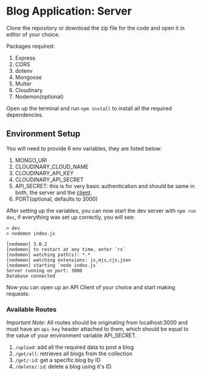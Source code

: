 # Blog Application: Server
Clone the repository or download the zip file for the code and open it in editor of your choice. 

Packages required:
 1. Express
 2. CORS
 3. dotenv
 4. Mongoose
 5. Multer
 6. Cloudinary
 7. Nodemon(optional)

Open up the terminal and run `npm install` to install all the required dependencies.

## Environment Setup
You will need to provide 6 env variables, they are listed below:

 1. MONGO_URI
 2. CLOUDINARY_CLOUD_NAME
 3. CLOUDINARY_API_KEY
 4. CLOUDINARY_API_SECRET
 5. API_SECRET: this is for very basic authentication and should be same in both, the server and the [client](https://github.com/KrishangSharma/blog-client).
 6. PORT(optional, defaults to 3000)

After setting up the variables, you can now start the dev server with `npm run dev`, if everything was set up correctly, you will see:
```
> dev
> nodemon index.js

[nodemon] 3.0.2
[nodemon] to restart at any time, enter `rs`
[nodemon] watching path(s): *.*
[nodemon] watching extensions: js,mjs,cjs,json
[nodemon] starting `node index.js`
Server running on port: 3000
Database connected
```
Now you can open up an API Client of your choice and start making requests:

### Available Routes
*Important Note*: All routes should be originating from localhost:3000 and must have an `api-key` header attached to them, which should be equal to the value of your environment variable API_SECRET.

 1. `/upload`: add all the required data to post a blog
 2. `/get/all`: retrieves all blogs from the collection
 3. `/get/:id`: get a specific blog by ID
 4. `/delete/:id`: delete a blog using it's ID.
